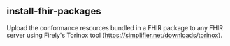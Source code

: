 ## install-fhir-packages

Upload the conformance resources bundled in a FHIR package to any FHIR server using Firely's Torinox tool (https://simplifier.net/downloads/torinox).

